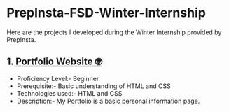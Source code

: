# PrepInsta-FSD-Winter-Internship
Here are the projects I developed during the Winter Internship provided by PrepInsta.
## 1. [Portfolio Website :nerd_face:](https://stiwari28.github.io/Prep-Insta-FSD-Winter-Internship/Portfolio/index.html)
- Proficiency Level:- Beginner
- Prerequisite:- Basic understanding of HTML and CSS 
- Technologies used:- HTML and CSS
- Description:- My Portfolio is a basic personal information page.
 


